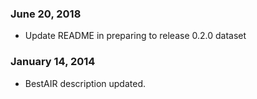 ### June 20, 2018

- Update README in preparing to release 0.2.0 dataset

### January 14, 2014

- BestAIR description updated.
